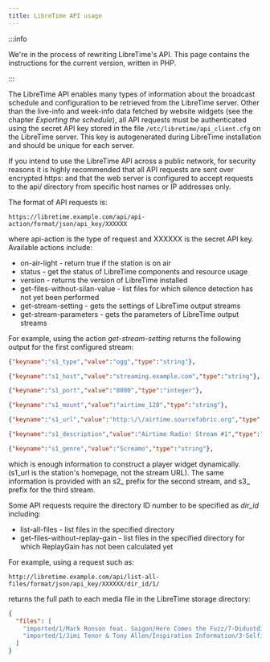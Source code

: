 ```yaml
---
title: LibreTime API usage
---
```


:::info

We're in the process of rewriting LibreTime's API. This page contains the instructions for the current version, written in PHP.

:::

The LibreTime API enables many types of information about the broadcast schedule and configuration to be retrieved from the LibreTime server. Other than the live-info and week-info data fetched by website widgets (see the chapter _Exporting the schedule_), all API requests must be authenticated using the secret API key stored in the file `/etc/libretime/api_client.cfg` on the LibreTime server. This key is autogenerated during LibreTime installation and should be unique for each server.

If you intend to use the LibreTime API across a public network, for security reasons it is highly recommended that all API requests are sent over encrypted https: and that the web server is configured to accept requests to the api/ directory from specific host names or IP addresses only.

The format of API requests is:

```
https://libretime.example.com/api/api-action/format/json/api_key/XXXXXX
```

where api-action is the type of request and XXXXXX is the secret API key. Available actions include:

- on-air-light - return true if the station is on air
- status - get the status of LibreTime components and resource usage
- version - returns the version of LibreTime installed
- get-files-without-silan-value - list files for which silence detection has not yet been performed
- get-stream-setting - gets the settings of LibreTime output streams
- get-stream-parameters - gets the parameters of LibreTime output streams

For example, using the action _get-stream-setting_ returns the following output for the first configured stream:

```json
{"keyname":"s1_type","value":"ogg","type":"string"},

{"keyname":"s1_host","value":"streaming.example.com","type":"string"},

{"keyname":"s1_port","value":"8000","type":"integer"},

{"keyname":"s1_mount","value":"airtime_128","type":"string"},

{"keyname":"s1_url","value":"http:\/\/airtime.sourcefabric.org","type":"string"},

{"keyname":"s1_description","value":"Airtime Radio! Stream #1","type":"string"},

{"keyname":"s1_genre","value":"Screamo","type":"string"},
```

which is enough information to construct a player widget dynamically. (s1_url is the station's homepage, not the stream URL). The same information is provided with an s2\_ prefix for the second stream, and s3\_ prefix for the third stream.

Some API requests require the directory ID number to be specified as _dir_id_ including:

- list-all-files - list files in the specified directory
- get-files-without-replay-gain - list files in the specified directory for which ReplayGain has not been calculated yet

For example, using a request such as:

```
http://libretime.example.com/api/list-all-files/format/json/api_key/XXXXXX/dir_id/1/
```

returns the full path to each media file in the LibreTime storage directory:

```json
{
  "files": [
    "imported/1/Mark Ronson feat. Saigon/Here Comes the Fuzz/7-Diduntdidunt-unknown.flac",
    "imported/1/Jimi Tenor & Tony Allen/Inspiration Information/3-Selfish Gene-128kbps.mp3"
  ]
}
```
